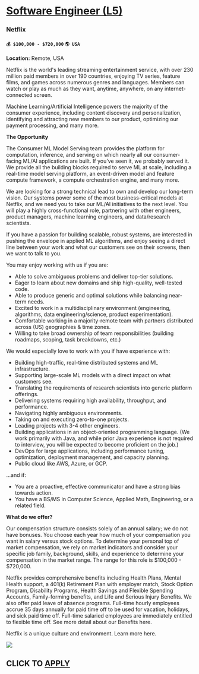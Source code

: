 # [Software Engineer (L5)](https://www.remotewlb.com/apply/software-engineer-l5-67181)  
### Netflix  
#### `💰 $100,000 - $720,000` `🌎 USA`  

**Location:** Remote, USA

Netflix is the world's leading streaming entertainment service, with over 230 million paid members in over 190 countries, enjoying TV series, feature films, and games across numerous genres and languages. Members can watch or play as much as they want, anytime, anywhere, on any internet-connected screen.

Machine Learning/Artificial Intelligence powers the majority of the consumer experience, including content discovery and personalization, identifying and attracting new members to our product, optimizing our payment processing, and many more.

**The Opportunity**

The Consumer ML Model Serving team provides the platform for computation, inference, and serving on which nearly all our consumer-facing ML/AI applications are built. If you’ve seen it, we probably served it. We provide all the building blocks required to serve ML at scale, including a real-time model serving platform, an event-driven model and feature compute framework, a compute orchestration engine, and many more.

We are looking for a strong technical lead to own and develop our long-term vision. Our systems power some of the most business-critical models at Netflix, and we need you to take our ML/AI initiatives to the next level. You will play a highly cross-functional role, partnering with other engineers, product managers, machine learning engineers, and data/research scientists.

If you have a passion for building scalable, robust systems, are interested in pushing the envelope in applied ML algorithms, and enjoy seeing a direct line between your work and what our customers see on their screens, then we want to talk to you.

  
  

You may enjoy working with us if you are:

  * Able to solve ambiguous problems and deliver top-tier solutions.
  * Eager to learn about new domains and ship high-quality, well-tested code.
  * Able to produce generic and optimal solutions while balancing near-term needs.
  * Excited to work in a multidisciplinary environment (engineering, algorithms, data engineering/science, product experimentation).
  * Comfortable working in a majority-remote team with partners distributed across (US) geographies & time zones.
  * Willing to take broad ownership of team responsibilities (building roadmaps, scoping, task breakdowns, etc.) 

  
  

We would especially love to work with you if have experience with:

  * Building high-traffic, real-time distributed systems and ML infrastructure. 
  * Supporting large-scale ML models with a direct impact on what customers see. 
  * Translating the requirements of research scientists into generic platform offerings. 
  * Delivering systems requiring high availability, throughput, and performance.
  * Navigating highly ambiguous environments. 
  * Taking on and executing zero-to-one projects.
  * Leading projects with 3-4 other engineers.
  * Building applications in an object-oriented programming language. (We work primarily with Java, and while prior Java experience is not required to interview, you will be expected to become proficient on the job.) 
  * DevOps for large applications, including performance tuning, optimization, deployment management, and capacity planning. 
  * Public cloud like AWS, Azure, or GCP.

  
  

…and if:

  * You are a proactive, effective communicator and have a strong bias towards action.
  * You have a BS/MS in Computer Science, Applied Math, Engineering, or a related field.

**What do we offer?**

Our compensation structure consists solely of an annual salary; we do not have bonuses. You choose each year how much of your compensation you want in salary versus stock options. To determine your personal top of market compensation, we rely on market indicators and consider your specific job family, background, skills, and experience to determine your compensation in the market range. The range for this role is $100,000 - $720,000.

Netflix provides comprehensive benefits including Health Plans, Mental Health support, a 401(k) Retirement Plan with employer match, Stock Option Program, Disability Programs, Health Savings and Flexible Spending Accounts, Family-forming benefits, and Life and Serious Injury Benefits. We also offer paid leave of absence programs. Full-time hourly employees accrue 35 days annually for paid time off to be used for vacation, holidays, and sick paid time off. Full-time salaried employees are immediately entitled to flexible time off. See more detail about our Benefits here.

Netflix is a unique culture and environment. Learn more here.

![](https://remotive.com/job/track/1899788/blank.gif?source=public_api)  
## CLICK TO [APPLY](https://www.remotewlb.com/apply/software-engineer-l5-67181)

